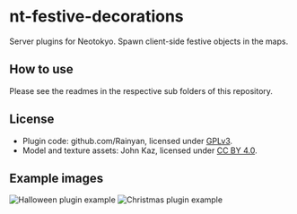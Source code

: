 # nt-festive-decorations
Server plugins for Neotokyo. Spawn client-side festive objects in the maps.


## How to use
Please see the readmes in the respective sub folders of this repository.

## License

* Plugin code: github.com/Rainyan, licensed under [GPLv3](https://www.gnu.org/licenses/gpl-3.0.en.html).
* Model and texture assets: John Kaz, licensed under [CC BY 4.0](https://creativecommons.org/licenses/by/4.0/).

## Example images
![Halloween plugin example](https://github.com/Rainyan/nt-festive-decorations/raw/master/example_images/halloween.jpg)
![Christmas plugin example](https://github.com/Rainyan/nt-festive-decorations/raw/master/example_images/xmas.jpg)

